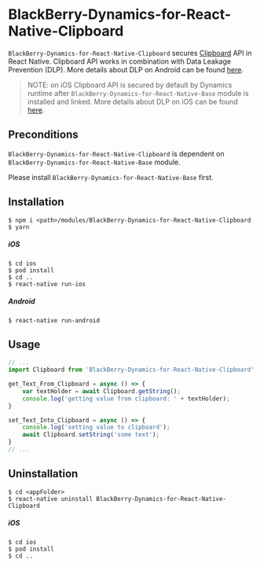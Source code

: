 # BlackBerry-Dynamics-for-React-Native-Clipboard

`BlackBerry-Dynamics-for-React-Native-Clipboard` secures [Clipboard](https://facebook.github.io/react-native/docs/clipboard) API in React Native.
Clipboard API works in combination with Data Leakage Prevention (DLP). More details about DLP on Android can be found [here](https://developer.blackberry.com/devzone/files/blackberry-dynamics/android/namespacecom_1_1good_1_1gd_1_1widget.html).
> NOTE: on iOS Clipboard API is secured by default by Dynamics runtime after `BlackBerry-Dynamics-for-React-Native-Base` module is installed and linked. More details about DLP on iOS can be found [here](https://developer.blackberry.com/devzone/files/blackberry-dynamics/ios/interface_g_di_o_s.html).

## Preconditions
`BlackBerry-Dynamics-for-React-Native-Clipboard` is dependent on `BlackBerry-Dynamics-for-React-Native-Base` module.

Please install `BlackBerry-Dynamics-for-React-Native-Base` first.
## Installation
    $ npm i <path>/modules/BlackBerry-Dynamics-for-React-Native-Clipboard
    $ yarn

##### iOS
    $ cd ios
    $ pod install
    $ cd ..
    $ react-native run-ios
##### Android
    $ react-native run-android

## Usage
```javascript
// ...
import Clipboard from 'BlackBerry-Dynamics-for-React-Native-Clipboard';

get_Text_From_Clipboard = async () => { 
    var textHolder = await Clipboard.getString();
    console.log('getting value from clipboard: ' + textHolder);
}

set_Text_Into_Clipboard = async () => {
    console.log('setting value to clipboard');
    await Clipboard.setString('some text');
}
// ...
```

## Uninstallation
    $ cd <appFolder>
    $ react-native uninstall BlackBerry-Dynamics-for-React-Native-Clipboard

##### iOS
    $ cd ios
    $ pod install
    $ cd ..
